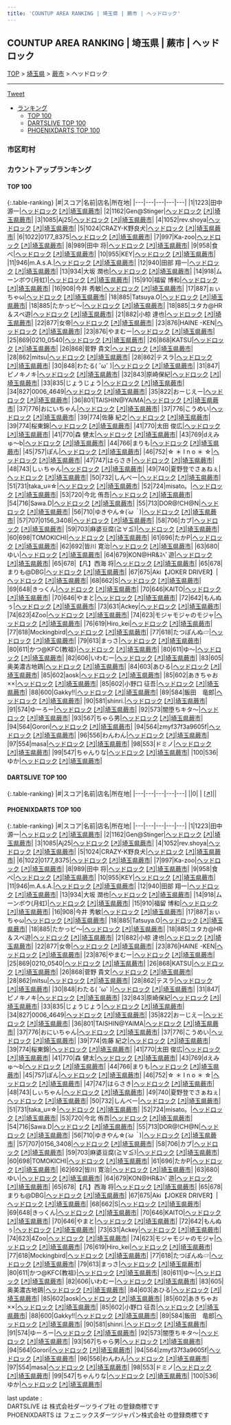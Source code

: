 ```yaml
---
title: 'COUNTUP AREA RANKING | 埼玉県 | 蕨市 | ヘッドロック'
---
```

## COUNTUP AREA RANKING | 埼玉県 | 蕨市 | ヘッドロック

[TOP](/darts/rank/) > [埼玉県](/darts/rank/埼玉県/) > [蕨市](/darts/rank/埼玉県/蕨市/) > ヘッドロック

___

<a href="https://twitter.com/share?ref_src=twsrc%5Etfw" data-text="COUNTUP AREA RANKING | 埼玉県蕨市ヘッドロック" class="twitter-share-button" data-hashtags="DARTSLIVE,PHOENIXDARTS,darts,ダーツ" data-show-count="false">Tweet</a>

* [ランキング](#カウントアップランキング)
    * [TOP 100](#top-100)
    * [DARTSLIVE TOP 100](#dartslive-top-100)
    * [PHOENIXDARTS TOP 100](#phoenixdarts-top-100)

### 市区町村

<ul>

</ul>

### カウントアップランキング

#### TOP 100



{:.table-ranking}
|#|スコア|名前|店名|所在地|
|---|---|---|---|---|
|1|1223|<span class="rank-name-pd"><span class="pro-icon-pd"></span>田中 源一</span>|<a href="/darts/rank/shops/74916.html">ヘッドロック</a> <a href="https://vs.phoenixdarts.com/jp/shop/shopDetailInfo/s_74916?s_seq=74916">[↗]</a>|<a href="/darts/rank/埼玉県/蕨市">埼玉県蕨市</a>|
|2|1162|<span class="rank-name-pd">Gen@Stinger</span>|<a href="/darts/rank/shops/74916.html">ヘッドロック</a> <a href="https://vs.phoenixdarts.com/jp/shop/shopDetailInfo/s_74916?s_seq=74916">[↗]</a>|<a href="/darts/rank/埼玉県/蕨市">埼玉県蕨市</a>|
|3|1085|<span class="rank-name-pd">Aj25</span>|<a href="/darts/rank/shops/74916.html">ヘッドロック</a> <a href="https://vs.phoenixdarts.com/jp/shop/shopDetailInfo/s_74916?s_seq=74916">[↗]</a>|<a href="/darts/rank/埼玉県/蕨市">埼玉県蕨市</a>|
|4|1052|<span class="rank-name-pd">rev.shoya</span>|<a href="/darts/rank/shops/74916.html">ヘッドロック</a> <a href="https://vs.phoenixdarts.com/jp/shop/shopDetailInfo/s_74916?s_seq=74916">[↗]</a>|<a href="/darts/rank/埼玉県/蕨市">埼玉県蕨市</a>|
|5|1024|<span class="rank-name-pd">CRAZY-K野良犬</span>|<a href="/darts/rank/shops/74916.html">ヘッドロック</a> <a href="https://vs.phoenixdarts.com/jp/shop/shopDetailInfo/s_74916?s_seq=74916">[↗]</a>|<a href="/darts/rank/埼玉県/蕨市">埼玉県蕨市</a>|
|6|1022|<span class="rank-name-pd">0177_8375</span>|<a href="/darts/rank/shops/74916.html">ヘッドロック</a> <a href="https://vs.phoenixdarts.com/jp/shop/shopDetailInfo/s_74916?s_seq=74916">[↗]</a>|<a href="/darts/rank/埼玉県/蕨市">埼玉県蕨市</a>|
|7|997|<span class="rank-name-pd">Ka-zoo</span>|<a href="/darts/rank/shops/74916.html">ヘッドロック</a> <a href="https://vs.phoenixdarts.com/jp/shop/shopDetailInfo/s_74916?s_seq=74916">[↗]</a>|<a href="/darts/rank/埼玉県/蕨市">埼玉県蕨市</a>|
|8|989|<span class="rank-name-pd"><span class="pro-icon-pd"></span>田中 将</span>|<a href="/darts/rank/shops/74916.html">ヘッドロック</a> <a href="https://vs.phoenixdarts.com/jp/shop/shopDetailInfo/s_74916?s_seq=74916">[↗]</a>|<a href="/darts/rank/埼玉県/蕨市">埼玉県蕨市</a>|
|9|958|<span class="rank-name-pd">食べ</span>|<a href="/darts/rank/shops/74916.html">ヘッドロック</a> <a href="https://vs.phoenixdarts.com/jp/shop/shopDetailInfo/s_74916?s_seq=74916">[↗]</a>|<a href="/darts/rank/埼玉県/蕨市">埼玉県蕨市</a>|
|10|955|<span class="rank-name-pd">KEY</span>|<a href="/darts/rank/shops/74916.html">ヘッドロック</a> <a href="https://vs.phoenixdarts.com/jp/shop/shopDetailInfo/s_74916?s_seq=74916">[↗]</a>|<a href="/darts/rank/埼玉県/蕨市">埼玉県蕨市</a>|
|11|946|<span class="rank-name-pd">m.A.s.A.</span>|<a href="/darts/rank/shops/74916.html">ヘッドロック</a> <a href="https://vs.phoenixdarts.com/jp/shop/shopDetailInfo/s_74916?s_seq=74916">[↗]</a>|<a href="/darts/rank/埼玉県/蕨市">埼玉県蕨市</a>|
|12|940|<span class="rank-name-pd"><span class="pro-icon-pd"></span>田部 翔一</span>|<a href="/darts/rank/shops/74916.html">ヘッドロック</a> <a href="https://vs.phoenixdarts.com/jp/shop/shopDetailInfo/s_74916?s_seq=74916">[↗]</a>|<a href="/darts/rank/埼玉県/蕨市">埼玉県蕨市</a>|
|13|934|<span class="rank-name-pd"><span class="pro-icon-pd"></span>大坂 潤也</span>|<a href="/darts/rank/shops/74916.html">ヘッドロック</a> <a href="https://vs.phoenixdarts.com/jp/shop/shopDetailInfo/s_74916?s_seq=74916">[↗]</a>|<a href="/darts/rank/埼玉県/蕨市">埼玉県蕨市</a>|
|14|918|<span class="rank-name-pd">ムーンボウ(月虹)</span>|<a href="/darts/rank/shops/74916.html">ヘッドロック</a> <a href="https://vs.phoenixdarts.com/jp/shop/shopDetailInfo/s_74916?s_seq=74916">[↗]</a>|<a href="/darts/rank/埼玉県/蕨市">埼玉県蕨市</a>|
|15|910|<span class="rank-name-pd">福留 博和</span>|<a href="/darts/rank/shops/74916.html">ヘッドロック</a> <a href="https://vs.phoenixdarts.com/jp/shop/shopDetailInfo/s_74916?s_seq=74916">[↗]</a>|<a href="/darts/rank/埼玉県/蕨市">埼玉県蕨市</a>|
|16|908|<span class="rank-name-pd"><span class="pro-icon-pd"></span>今井 秀敏</span>|<a href="/darts/rank/shops/74916.html">ヘッドロック</a> <a href="https://vs.phoenixdarts.com/jp/shop/shopDetailInfo/s_74916?s_seq=74916">[↗]</a>|<a href="/darts/rank/埼玉県/蕨市">埼玉県蕨市</a>|
|17|887|<span class="rank-name-pd">ぉぃちゃω</span>|<a href="/darts/rank/shops/74916.html">ヘッドロック</a> <a href="https://vs.phoenixdarts.com/jp/shop/shopDetailInfo/s_74916?s_seq=74916">[↗]</a>|<a href="/darts/rank/埼玉県/蕨市">埼玉県蕨市</a>|
|18|885|<span class="rank-name-pd">Tatsuya.O</span>|<a href="/darts/rank/shops/74916.html">ヘッドロック</a> <a href="https://vs.phoenixdarts.com/jp/shop/shopDetailInfo/s_74916?s_seq=74916">[↗]</a>|<a href="/darts/rank/埼玉県/蕨市">埼玉県蕨市</a>|
|18|885|<span class="rank-name-pd">たかっピ～</span>|<a href="/darts/rank/shops/74916.html">ヘッドロック</a> <a href="https://vs.phoenixdarts.com/jp/shop/shopDetailInfo/s_74916?s_seq=74916">[↗]</a>|<a href="/darts/rank/埼玉県/蕨市">埼玉県蕨市</a>|
|18|885|<span class="rank-name-pd">ユタカ@HR＆スペ遊</span>|<a href="/darts/rank/shops/74916.html">ヘッドロック</a> <a href="https://vs.phoenixdarts.com/jp/shop/shopDetailInfo/s_74916?s_seq=74916">[↗]</a>|<a href="/darts/rank/埼玉県/蕨市">埼玉県蕨市</a>|
|21|882|<span class="rank-name-pd"><span class="pro-icon-pd"></span>小椋 達也</span>|<a href="/darts/rank/shops/74916.html">ヘッドロック</a> <a href="https://vs.phoenixdarts.com/jp/shop/shopDetailInfo/s_74916?s_seq=74916">[↗]</a>|<a href="/darts/rank/埼玉県/蕨市">埼玉県蕨市</a>|
|22|877|<span class="rank-name-pd">女帝</span>|<a href="/darts/rank/shops/74916.html">ヘッドロック</a> <a href="https://vs.phoenixdarts.com/jp/shop/shopDetailInfo/s_74916?s_seq=74916">[↗]</a>|<a href="/darts/rank/埼玉県/蕨市">埼玉県蕨市</a>|
|23|876|<span class="rank-name-pd">HAINE  -KEN</span>|<a href="/darts/rank/shops/74916.html">ヘッドロック</a> <a href="https://vs.phoenixdarts.com/jp/shop/shopDetailInfo/s_74916?s_seq=74916">[↗]</a>|<a href="/darts/rank/埼玉県/蕨市">埼玉県蕨市</a>|
|23|876|<span class="rank-name-pd">やまむー</span>|<a href="/darts/rank/shops/74916.html">ヘッドロック</a> <a href="https://vs.phoenixdarts.com/jp/shop/shopDetailInfo/s_74916?s_seq=74916">[↗]</a>|<a href="/darts/rank/埼玉県/蕨市">埼玉県蕨市</a>|
|25|869|<span class="rank-name-pd">0210_0540</span>|<a href="/darts/rank/shops/74916.html">ヘッドロック</a> <a href="https://vs.phoenixdarts.com/jp/shop/shopDetailInfo/s_74916?s_seq=74916">[↗]</a>|<a href="/darts/rank/埼玉県/蕨市">埼玉県蕨市</a>|
|26|868|<span class="rank-name-pd">KATSU</span>|<a href="/darts/rank/shops/74916.html">ヘッドロック</a> <a href="https://vs.phoenixdarts.com/jp/shop/shopDetailInfo/s_74916?s_seq=74916">[↗]</a>|<a href="/darts/rank/埼玉県/蕨市">埼玉県蕨市</a>|
|26|868|<span class="rank-name-pd"><span class="pro-icon-pd"></span>菅野 貴文</span>|<a href="/darts/rank/shops/74916.html">ヘッドロック</a> <a href="https://vs.phoenixdarts.com/jp/shop/shopDetailInfo/s_74916?s_seq=74916">[↗]</a>|<a href="/darts/rank/埼玉県/蕨市">埼玉県蕨市</a>|
|28|862|<span class="rank-name-pd">mitsu</span>|<a href="/darts/rank/shops/74916.html">ヘッドロック</a> <a href="https://vs.phoenixdarts.com/jp/shop/shopDetailInfo/s_74916?s_seq=74916">[↗]</a>|<a href="/darts/rank/埼玉県/蕨市">埼玉県蕨市</a>|
|28|862|<span class="rank-name-pd">テスラ</span>|<a href="/darts/rank/shops/74916.html">ヘッドロック</a> <a href="https://vs.phoenixdarts.com/jp/shop/shopDetailInfo/s_74916?s_seq=74916">[↗]</a>|<a href="/darts/rank/埼玉県/蕨市">埼玉県蕨市</a>|
|30|848|<span class="rank-name-pd">わたる( ˘ω˘ )</span>|<a href="/darts/rank/shops/74916.html">ヘッドロック</a> <a href="https://vs.phoenixdarts.com/jp/shop/shopDetailInfo/s_74916?s_seq=74916">[↗]</a>|<a href="/darts/rank/埼玉県/蕨市">埼玉県蕨市</a>|
|31|847|<span class="rank-name-pd">ピノキノキ</span>|<a href="/darts/rank/shops/74916.html">ヘッドロック</a> <a href="https://vs.phoenixdarts.com/jp/shop/shopDetailInfo/s_74916?s_seq=74916">[↗]</a>|<a href="/darts/rank/埼玉県/蕨市">埼玉県蕨市</a>|
|32|843|<span class="rank-name-pd">原崎保紀</span>|<a href="/darts/rank/shops/74916.html">ヘッドロック</a> <a href="https://vs.phoenixdarts.com/jp/shop/shopDetailInfo/s_74916?s_seq=74916">[↗]</a>|<a href="/darts/rank/埼玉県/蕨市">埼玉県蕨市</a>|
|33|835|<span class="rank-name-pd">じょうじょう</span>|<a href="/darts/rank/shops/74916.html">ヘッドロック</a> <a href="https://vs.phoenixdarts.com/jp/shop/shopDetailInfo/s_74916?s_seq=74916">[↗]</a>|<a href="/darts/rank/埼玉県/蕨市">埼玉県蕨市</a>|
|34|827|<span class="rank-name-pd">0006_4649</span>|<a href="/darts/rank/shops/74916.html">ヘッドロック</a> <a href="https://vs.phoenixdarts.com/jp/shop/shopDetailInfo/s_74916?s_seq=74916">[↗]</a>|<a href="/darts/rank/埼玉県/蕨市">埼玉県蕨市</a>|
|35|822|<span class="rank-name-pd">おーじえー</span>|<a href="/darts/rank/shops/74916.html">ヘッドロック</a> <a href="https://vs.phoenixdarts.com/jp/shop/shopDetailInfo/s_74916?s_seq=74916">[↗]</a>|<a href="/darts/rank/埼玉県/蕨市">埼玉県蕨市</a>|
|36|801|<span class="rank-name-pd">TAISHIN@YAIMA</span>|<a href="/darts/rank/shops/74916.html">ヘッドロック</a> <a href="https://vs.phoenixdarts.com/jp/shop/shopDetailInfo/s_74916?s_seq=74916">[↗]</a>|<a href="/darts/rank/埼玉県/蕨市">埼玉県蕨市</a>|
|37|776|<span class="rank-name-pd">おにいちゃん</span>|<a href="/darts/rank/shops/74916.html">ヘッドロック</a> <a href="https://vs.phoenixdarts.com/jp/shop/shopDetailInfo/s_74916?s_seq=74916">[↗]</a>|<a href="/darts/rank/埼玉県/蕨市">埼玉県蕨市</a>|
|37|776|<span class="rank-name-pd">こうめい</span>|<a href="/darts/rank/shops/74916.html">ヘッドロック</a> <a href="https://vs.phoenixdarts.com/jp/shop/shopDetailInfo/s_74916?s_seq=74916">[↗]</a>|<a href="/darts/rank/埼玉県/蕨市">埼玉県蕨市</a>|
|39|774|<span class="rank-name-pd">佐藤 紀之</span>|<a href="/darts/rank/shops/74916.html">ヘッドロック</a> <a href="https://vs.phoenixdarts.com/jp/shop/shopDetailInfo/s_74916?s_seq=74916">[↗]</a>|<a href="/darts/rank/埼玉県/蕨市">埼玉県蕨市</a>|
|39|774|<span class="rank-name-pd">桜東錦</span>|<a href="/darts/rank/shops/74916.html">ヘッドロック</a> <a href="https://vs.phoenixdarts.com/jp/shop/shopDetailInfo/s_74916?s_seq=74916">[↗]</a>|<a href="/darts/rank/埼玉県/蕨市">埼玉県蕨市</a>|
|41|770|<span class="rank-name-pd">太田 俊広</span>|<a href="/darts/rank/shops/74916.html">ヘッドロック</a> <a href="https://vs.phoenixdarts.com/jp/shop/shopDetailInfo/s_74916?s_seq=74916">[↗]</a>|<a href="/darts/rank/埼玉県/蕨市">埼玉県蕨市</a>|
|41|770|<span class="rank-name-pd">森 健太</span>|<a href="/darts/rank/shops/74916.html">ヘッドロック</a> <a href="https://vs.phoenixdarts.com/jp/shop/shopDetailInfo/s_74916?s_seq=74916">[↗]</a>|<a href="/darts/rank/埼玉県/蕨市">埼玉県蕨市</a>|
|43|769|<span class="rank-name-pd">dえみゅ〜b</span>|<a href="/darts/rank/shops/74916.html">ヘッドロック</a> <a href="https://vs.phoenixdarts.com/jp/shop/shopDetailInfo/s_74916?s_seq=74916">[↗]</a>|<a href="/darts/rank/埼玉県/蕨市">埼玉県蕨市</a>|
|44|766|<span class="rank-name-pd">まりも</span>|<a href="/darts/rank/shops/74916.html">ヘッドロック</a> <a href="https://vs.phoenixdarts.com/jp/shop/shopDetailInfo/s_74916?s_seq=74916">[↗]</a>|<a href="/darts/rank/埼玉県/蕨市">埼玉県蕨市</a>|
|45|757|<span class="rank-name-pd">ぽん</span>|<a href="/darts/rank/shops/74916.html">ヘッドロック</a> <a href="https://vs.phoenixdarts.com/jp/shop/shopDetailInfo/s_74916?s_seq=74916">[↗]</a>|<a href="/darts/rank/埼玉県/蕨市">埼玉県蕨市</a>|
|46|752|<span class="rank-name-pd">☆ ＊ I n o ＊ ☆</span>|<a href="/darts/rank/shops/74916.html">ヘッドロック</a> <a href="https://vs.phoenixdarts.com/jp/shop/shopDetailInfo/s_74916?s_seq=74916">[↗]</a>|<a href="/darts/rank/埼玉県/蕨市">埼玉県蕨市</a>|
|47|747|<span class="rank-name-pd">はらさき</span>|<a href="/darts/rank/shops/74916.html">ヘッドロック</a> <a href="https://vs.phoenixdarts.com/jp/shop/shopDetailInfo/s_74916?s_seq=74916">[↗]</a>|<a href="/darts/rank/埼玉県/蕨市">埼玉県蕨市</a>|
|48|743|<span class="rank-name-pd">しぃちゃん</span>|<a href="/darts/rank/shops/74916.html">ヘッドロック</a> <a href="https://vs.phoenixdarts.com/jp/shop/shopDetailInfo/s_74916?s_seq=74916">[↗]</a>|<a href="/darts/rank/埼玉県/蕨市">埼玉県蕨市</a>|
|49|740|<span class="rank-name-pd">夏野登でさぁねぇ</span>|<a href="/darts/rank/shops/74916.html">ヘッドロック</a> <a href="https://vs.phoenixdarts.com/jp/shop/shopDetailInfo/s_74916?s_seq=74916">[↗]</a>|<a href="/darts/rank/埼玉県/蕨市">埼玉県蕨市</a>|
|50|732|<span class="rank-name-pd">しんべー</span>|<a href="/darts/rank/shops/74916.html">ヘッドロック</a> <a href="https://vs.phoenixdarts.com/jp/shop/shopDetailInfo/s_74916?s_seq=74916">[↗]</a>|<a href="/darts/rank/埼玉県/蕨市">埼玉県蕨市</a>|
|51|731|<span class="rank-name-pd">taka_u≡☆</span>|<a href="/darts/rank/shops/74916.html">ヘッドロック</a> <a href="https://vs.phoenixdarts.com/jp/shop/shopDetailInfo/s_74916?s_seq=74916">[↗]</a>|<a href="/darts/rank/埼玉県/蕨市">埼玉県蕨市</a>|
|52|724|<span class="rank-name-pd">misato。</span>|<a href="/darts/rank/shops/74916.html">ヘッドロック</a> <a href="https://vs.phoenixdarts.com/jp/shop/shopDetailInfo/s_74916?s_seq=74916">[↗]</a>|<a href="/darts/rank/埼玉県/蕨市">埼玉県蕨市</a>|
|53|720|<span class="rank-name-pd"><span class="pro-icon-pd"></span>今北 侑吾</span>|<a href="/darts/rank/shops/74916.html">ヘッドロック</a> <a href="https://vs.phoenixdarts.com/jp/shop/shopDetailInfo/s_74916?s_seq=74916">[↗]</a>|<a href="/darts/rank/埼玉県/蕨市">埼玉県蕨市</a>|
|54|716|<span class="rank-name-pd">Sawa.D</span>|<a href="/darts/rank/shops/74916.html">ヘッドロック</a> <a href="https://vs.phoenixdarts.com/jp/shop/shopDetailInfo/s_74916?s_seq=74916">[↗]</a>|<a href="/darts/rank/埼玉県/蕨市">埼玉県蕨市</a>|
|55|713|<span class="rank-name-pd">DOR@!CH@N</span>|<a href="/darts/rank/shops/74916.html">ヘッドロック</a> <a href="https://vs.phoenixdarts.com/jp/shop/shopDetailInfo/s_74916?s_seq=74916">[↗]</a>|<a href="/darts/rank/埼玉県/蕨市">埼玉県蕨市</a>|
|56|710|<span class="rank-name-pd">ゆきやん☆(*´ω｀*)</span>|<a href="/darts/rank/shops/74916.html">ヘッドロック</a> <a href="https://vs.phoenixdarts.com/jp/shop/shopDetailInfo/s_74916?s_seq=74916">[↗]</a>|<a href="/darts/rank/埼玉県/蕨市">埼玉県蕨市</a>|
|57|707|<span class="rank-name-pd">0156_3408</span>|<a href="/darts/rank/shops/74916.html">ヘッドロック</a> <a href="https://vs.phoenixdarts.com/jp/shop/shopDetailInfo/s_74916?s_seq=74916">[↗]</a>|<a href="/darts/rank/埼玉県/蕨市">埼玉県蕨市</a>|
|58|706|<span class="rank-name-pd">カブ</span>|<a href="/darts/rank/shops/74916.html">ヘッドロック</a> <a href="https://vs.phoenixdarts.com/jp/shop/shopDetailInfo/s_74916?s_seq=74916">[↗]</a>|<a href="/darts/rank/埼玉県/蕨市">埼玉県蕨市</a>|
|59|703|<span class="rank-name-pd">麻婆豆腐(≧∀≦)</span>|<a href="/darts/rank/shops/74916.html">ヘッドロック</a> <a href="https://vs.phoenixdarts.com/jp/shop/shopDetailInfo/s_74916?s_seq=74916">[↗]</a>|<a href="/darts/rank/埼玉県/蕨市">埼玉県蕨市</a>|
|60|698|<span class="rank-name-pd">TOMOKICHI</span>|<a href="/darts/rank/shops/74916.html">ヘッドロック</a> <a href="https://vs.phoenixdarts.com/jp/shop/shopDetailInfo/s_74916?s_seq=74916">[↗]</a>|<a href="/darts/rank/埼玉県/蕨市">埼玉県蕨市</a>|
|61|696|<span class="rank-name-pd">たかP</span>|<a href="/darts/rank/shops/74916.html">ヘッドロック</a> <a href="https://vs.phoenixdarts.com/jp/shop/shopDetailInfo/s_74916?s_seq=74916">[↗]</a>|<a href="/darts/rank/埼玉県/蕨市">埼玉県蕨市</a>|
|62|692|<span class="rank-name-pd">皆川 寛治</span>|<a href="/darts/rank/shops/74916.html">ヘッドロック</a> <a href="https://vs.phoenixdarts.com/jp/shop/shopDetailInfo/s_74916?s_seq=74916">[↗]</a>|<a href="/darts/rank/埼玉県/蕨市">埼玉県蕨市</a>|
|63|680|<span class="rank-name-pd">ゆい</span>|<a href="/darts/rank/shops/74916.html">ヘッドロック</a> <a href="https://vs.phoenixdarts.com/jp/shop/shopDetailInfo/s_74916?s_seq=74916">[↗]</a>|<a href="/darts/rank/埼玉県/蕨市">埼玉県蕨市</a>|
|64|679|<span class="rank-name-pd">KON@HR&amp;ｽﾍﾟ遊</span>|<a href="/darts/rank/shops/74916.html">ヘッドロック</a> <a href="https://vs.phoenixdarts.com/jp/shop/shopDetailInfo/s_74916?s_seq=74916">[↗]</a>|<a href="/darts/rank/埼玉県/蕨市">埼玉県蕨市</a>|
|65|678|<span class="rank-name-pd">【凡】西海  将</span>|<a href="/darts/rank/shops/74916.html">ヘッドロック</a> <a href="https://vs.phoenixdarts.com/jp/shop/shopDetailInfo/s_74916?s_seq=74916">[↗]</a>|<a href="/darts/rank/埼玉県/蕨市">埼玉県蕨市</a>|
|65|678|<span class="rank-name-pd">まりも@DBG</span>|<a href="/darts/rank/shops/74916.html">ヘッドロック</a> <a href="https://vs.phoenixdarts.com/jp/shop/shopDetailInfo/s_74916?s_seq=74916">[↗]</a>|<a href="/darts/rank/埼玉県/蕨市">埼玉県蕨市</a>|
|67|675|<span class="rank-name-pd">Aki【JOKER DRIVER】</span>|<a href="/darts/rank/shops/74916.html">ヘッドロック</a> <a href="https://vs.phoenixdarts.com/jp/shop/shopDetailInfo/s_74916?s_seq=74916">[↗]</a>|<a href="/darts/rank/埼玉県/蕨市">埼玉県蕨市</a>|
|68|662|<span class="rank-name-pd">S</span>|<a href="/darts/rank/shops/74916.html">ヘッドロック</a> <a href="https://vs.phoenixdarts.com/jp/shop/shopDetailInfo/s_74916?s_seq=74916">[↗]</a>|<a href="/darts/rank/埼玉県/蕨市">埼玉県蕨市</a>|
|69|648|<span class="rank-name-pd">きっくん</span>|<a href="/darts/rank/shops/74916.html">ヘッドロック</a> <a href="https://vs.phoenixdarts.com/jp/shop/shopDetailInfo/s_74916?s_seq=74916">[↗]</a>|<a href="/darts/rank/埼玉県/蕨市">埼玉県蕨市</a>|
|70|646|<span class="rank-name-pd">KAITO</span>|<a href="/darts/rank/shops/74916.html">ヘッドロック</a> <a href="https://vs.phoenixdarts.com/jp/shop/shopDetailInfo/s_74916?s_seq=74916">[↗]</a>|<a href="/darts/rank/埼玉県/蕨市">埼玉県蕨市</a>|
|70|646|<span class="rank-name-pd">やまと</span>|<a href="/darts/rank/shops/74916.html">ヘッドロック</a> <a href="https://vs.phoenixdarts.com/jp/shop/shopDetailInfo/s_74916?s_seq=74916">[↗]</a>|<a href="/darts/rank/埼玉県/蕨市">埼玉県蕨市</a>|
|72|642|<span class="rank-name-pd">もんぬぅ</span>|<a href="/darts/rank/shops/74916.html">ヘッドロック</a> <a href="https://vs.phoenixdarts.com/jp/shop/shopDetailInfo/s_74916?s_seq=74916">[↗]</a>|<a href="/darts/rank/埼玉県/蕨市">埼玉県蕨市</a>|
|73|631|<span class="rank-name-pd">Ackey</span>|<a href="/darts/rank/shops/74916.html">ヘッドロック</a> <a href="https://vs.phoenixdarts.com/jp/shop/shopDetailInfo/s_74916?s_seq=74916">[↗]</a>|<a href="/darts/rank/埼玉県/蕨市">埼玉県蕨市</a>|
|74|623|<span class="rank-name-pd">4Zoo</span>|<a href="/darts/rank/shops/74916.html">ヘッドロック</a> <a href="https://vs.phoenixdarts.com/jp/shop/shopDetailInfo/s_74916?s_seq=74916">[↗]</a>|<a href="/darts/rank/埼玉県/蕨市">埼玉県蕨市</a>|
|74|623|<span class="rank-name-pd">モジャモジャのモジャ</span>|<a href="/darts/rank/shops/74916.html">ヘッドロック</a> <a href="https://vs.phoenixdarts.com/jp/shop/shopDetailInfo/s_74916?s_seq=74916">[↗]</a>|<a href="/darts/rank/埼玉県/蕨市">埼玉県蕨市</a>|
|76|619|<span class="rank-name-pd">Hiro_kei</span>|<a href="/darts/rank/shops/74916.html">ヘッドロック</a> <a href="https://vs.phoenixdarts.com/jp/shop/shopDetailInfo/s_74916?s_seq=74916">[↗]</a>|<a href="/darts/rank/埼玉県/蕨市">埼玉県蕨市</a>|
|77|618|<span class="rank-name-pd">Mockingbird</span>|<a href="/darts/rank/shops/74916.html">ヘッドロック</a> <a href="https://vs.phoenixdarts.com/jp/shop/shopDetailInfo/s_74916?s_seq=74916">[↗]</a>|<a href="/darts/rank/埼玉県/蕨市">埼玉県蕨市</a>|
|77|618|<span class="rank-name-pd">たつぽんぬ▱</span>|<a href="/darts/rank/shops/74916.html">ヘッドロック</a> <a href="https://vs.phoenixdarts.com/jp/shop/shopDetailInfo/s_74916?s_seq=74916">[↗]</a>|<a href="/darts/rank/埼玉県/蕨市">埼玉県蕨市</a>|
|79|613|<span class="rank-name-pd">まっさ</span>|<a href="/darts/rank/shops/74916.html">ヘッドロック</a> <a href="https://vs.phoenixdarts.com/jp/shop/shopDetailInfo/s_74916?s_seq=74916">[↗]</a>|<a href="/darts/rank/埼玉県/蕨市">埼玉県蕨市</a>|
|80|611|<span class="rank-name-pd">かつ@KFC{教祖}</span>|<a href="/darts/rank/shops/74916.html">ヘッドロック</a> <a href="https://vs.phoenixdarts.com/jp/shop/shopDetailInfo/s_74916?s_seq=74916">[↗]</a>|<a href="/darts/rank/埼玉県/蕨市">埼玉県蕨市</a>|
|80|611|<span class="rank-name-pd">ゆ～</span>|<a href="/darts/rank/shops/74916.html">ヘッドロック</a> <a href="https://vs.phoenixdarts.com/jp/shop/shopDetailInfo/s_74916?s_seq=74916">[↗]</a>|<a href="/darts/rank/埼玉県/蕨市">埼玉県蕨市</a>|
|82|606|<span class="rank-name-pd">いわむー</span>|<a href="/darts/rank/shops/74916.html">ヘッドロック</a> <a href="https://vs.phoenixdarts.com/jp/shop/shopDetailInfo/s_74916?s_seq=74916">[↗]</a>|<a href="/darts/rank/埼玉県/蕨市">埼玉県蕨市</a>|
|83|605|<span class="rank-name-pd">奥美濃古地鶏</span>|<a href="/darts/rank/shops/74916.html">ヘッドロック</a> <a href="https://vs.phoenixdarts.com/jp/shop/shopDetailInfo/s_74916?s_seq=74916">[↗]</a>|<a href="/darts/rank/埼玉県/蕨市">埼玉県蕨市</a>|
|84|603|<span class="rank-name-pd">あひる</span>|<a href="/darts/rank/shops/74916.html">ヘッドロック</a> <a href="https://vs.phoenixdarts.com/jp/shop/shopDetailInfo/s_74916?s_seq=74916">[↗]</a>|<a href="/darts/rank/埼玉県/蕨市">埼玉県蕨市</a>|
|85|602|<span class="rank-name-pd">aosk</span>|<a href="/darts/rank/shops/74916.html">ヘッドロック</a> <a href="https://vs.phoenixdarts.com/jp/shop/shopDetailInfo/s_74916?s_seq=74916">[↗]</a>|<a href="/darts/rank/埼玉県/蕨市">埼玉県蕨市</a>|
|85|602|<span class="rank-name-pd">あきちゃお××</span>|<a href="/darts/rank/shops/74916.html">ヘッドロック</a> <a href="https://vs.phoenixdarts.com/jp/shop/shopDetailInfo/s_74916?s_seq=74916">[↗]</a>|<a href="/darts/rank/埼玉県/蕨市">埼玉県蕨市</a>|
|85|602|<span class="rank-name-pd"><span class="pro-icon-pd"></span>小野口 征吾</span>|<a href="/darts/rank/shops/74916.html">ヘッドロック</a> <a href="https://vs.phoenixdarts.com/jp/shop/shopDetailInfo/s_74916?s_seq=74916">[↗]</a>|<a href="/darts/rank/埼玉県/蕨市">埼玉県蕨市</a>|
|88|600|<span class="rank-name-pd">Gakky!!</span>|<a href="/darts/rank/shops/74916.html">ヘッドロック</a> <a href="https://vs.phoenixdarts.com/jp/shop/shopDetailInfo/s_74916?s_seq=74916">[↗]</a>|<a href="/darts/rank/埼玉県/蕨市">埼玉県蕨市</a>|
|89|584|<span class="rank-name-pd">飯田　竜郎</span>|<a href="/darts/rank/shops/74916.html">ヘッドロック</a> <a href="https://vs.phoenixdarts.com/jp/shop/shopDetailInfo/s_74916?s_seq=74916">[↗]</a>|<a href="/darts/rank/埼玉県/蕨市">埼玉県蕨市</a>|
|90|581|<span class="rank-name-pd">shinri.</span>|<a href="/darts/rank/shops/74916.html">ヘッドロック</a> <a href="https://vs.phoenixdarts.com/jp/shop/shopDetailInfo/s_74916?s_seq=74916">[↗]</a>|<a href="/darts/rank/埼玉県/蕨市">埼玉県蕨市</a>|
|91|574|<span class="rank-name-pd">ゆーろー</span>|<a href="/darts/rank/shops/74916.html">ヘッドロック</a> <a href="https://vs.phoenixdarts.com/jp/shop/shopDetailInfo/s_74916?s_seq=74916">[↗]</a>|<a href="/darts/rank/埼玉県/蕨市">埼玉県蕨市</a>|
|92|573|<span class="rank-name-pd">闇堕ちキタ〜</span>|<a href="/darts/rank/shops/74916.html">ヘッドロック</a> <a href="https://vs.phoenixdarts.com/jp/shop/shopDetailInfo/s_74916?s_seq=74916">[↗]</a>|<a href="/darts/rank/埼玉県/蕨市">埼玉県蕨市</a>|
|93|567|<span class="rank-name-pd">ちゃら男</span>|<a href="/darts/rank/shops/74916.html">ヘッドロック</a> <a href="https://vs.phoenixdarts.com/jp/shop/shopDetailInfo/s_74916?s_seq=74916">[↗]</a>|<a href="/darts/rank/埼玉県/蕨市">埼玉県蕨市</a>|
|94|564|<span class="rank-name-pd">Gorori</span>|<a href="/darts/rank/shops/74916.html">ヘッドロック</a> <a href="https://vs.phoenixdarts.com/jp/shop/shopDetailInfo/s_74916?s_seq=74916">[↗]</a>|<a href="/darts/rank/埼玉県/蕨市">埼玉県蕨市</a>|
|94|564|<span class="rank-name-pd">zmyf37f3a9605f</span>|<a href="/darts/rank/shops/74916.html">ヘッドロック</a> <a href="https://vs.phoenixdarts.com/jp/shop/shopDetailInfo/s_74916?s_seq=74916">[↗]</a>|<a href="/darts/rank/埼玉県/蕨市">埼玉県蕨市</a>|
|96|556|<span class="rank-name-pd">わんわん</span>|<a href="/darts/rank/shops/74916.html">ヘッドロック</a> <a href="https://vs.phoenixdarts.com/jp/shop/shopDetailInfo/s_74916?s_seq=74916">[↗]</a>|<a href="/darts/rank/埼玉県/蕨市">埼玉県蕨市</a>|
|97|554|<span class="rank-name-pd">masa</span>|<a href="/darts/rank/shops/74916.html">ヘッドロック</a> <a href="https://vs.phoenixdarts.com/jp/shop/shopDetailInfo/s_74916?s_seq=74916">[↗]</a>|<a href="/darts/rank/埼玉県/蕨市">埼玉県蕨市</a>|
|98|553|<span class="rank-name-pd">ドミノ</span>|<a href="/darts/rank/shops/74916.html">ヘッドロック</a> <a href="https://vs.phoenixdarts.com/jp/shop/shopDetailInfo/s_74916?s_seq=74916">[↗]</a>|<a href="/darts/rank/埼玉県/蕨市">埼玉県蕨市</a>|
|99|547|<span class="rank-name-pd">ちゃんりな</span>|<a href="/darts/rank/shops/74916.html">ヘッドロック</a> <a href="https://vs.phoenixdarts.com/jp/shop/shopDetailInfo/s_74916?s_seq=74916">[↗]</a>|<a href="/darts/rank/埼玉県/蕨市">埼玉県蕨市</a>|
|100|536|<span class="rank-name-pd">ゆか</span>|<a href="/darts/rank/shops/74916.html">ヘッドロック</a> <a href="https://vs.phoenixdarts.com/jp/shop/shopDetailInfo/s_74916?s_seq=74916">[↗]</a>|<a href="/darts/rank/埼玉県/蕨市">埼玉県蕨市</a>|


#### DARTSLIVE TOP 100



{:.table-ranking}
|#|スコア|名前|店名|所在地|
|---|---|---|---|---|
||0|<span class="rank-name-dl"> </span>|<a href="/darts/rank/shops/.html"></a> <a href="">[↗]</a>|<a href="/darts/rank//"></a>|


#### PHOENIXDARTS TOP 100



{:.table-ranking}
|#|スコア|名前|店名|所在地|
|---|---|---|---|---|
|1|1223|<span class="rank-name-pd"><span class="pro-icon-pd"></span>田中 源一</span>|<a href="/darts/rank/shops/74916.html">ヘッドロック</a> <a href="https://vs.phoenixdarts.com/jp/shop/shopDetailInfo/s_74916?s_seq=74916">[↗]</a>|<a href="/darts/rank/埼玉県/蕨市">埼玉県蕨市</a>|
|2|1162|<span class="rank-name-pd">Gen@Stinger</span>|<a href="/darts/rank/shops/74916.html">ヘッドロック</a> <a href="https://vs.phoenixdarts.com/jp/shop/shopDetailInfo/s_74916?s_seq=74916">[↗]</a>|<a href="/darts/rank/埼玉県/蕨市">埼玉県蕨市</a>|
|3|1085|<span class="rank-name-pd">Aj25</span>|<a href="/darts/rank/shops/74916.html">ヘッドロック</a> <a href="https://vs.phoenixdarts.com/jp/shop/shopDetailInfo/s_74916?s_seq=74916">[↗]</a>|<a href="/darts/rank/埼玉県/蕨市">埼玉県蕨市</a>|
|4|1052|<span class="rank-name-pd">rev.shoya</span>|<a href="/darts/rank/shops/74916.html">ヘッドロック</a> <a href="https://vs.phoenixdarts.com/jp/shop/shopDetailInfo/s_74916?s_seq=74916">[↗]</a>|<a href="/darts/rank/埼玉県/蕨市">埼玉県蕨市</a>|
|5|1024|<span class="rank-name-pd">CRAZY-K野良犬</span>|<a href="/darts/rank/shops/74916.html">ヘッドロック</a> <a href="https://vs.phoenixdarts.com/jp/shop/shopDetailInfo/s_74916?s_seq=74916">[↗]</a>|<a href="/darts/rank/埼玉県/蕨市">埼玉県蕨市</a>|
|6|1022|<span class="rank-name-pd">0177_8375</span>|<a href="/darts/rank/shops/74916.html">ヘッドロック</a> <a href="https://vs.phoenixdarts.com/jp/shop/shopDetailInfo/s_74916?s_seq=74916">[↗]</a>|<a href="/darts/rank/埼玉県/蕨市">埼玉県蕨市</a>|
|7|997|<span class="rank-name-pd">Ka-zoo</span>|<a href="/darts/rank/shops/74916.html">ヘッドロック</a> <a href="https://vs.phoenixdarts.com/jp/shop/shopDetailInfo/s_74916?s_seq=74916">[↗]</a>|<a href="/darts/rank/埼玉県/蕨市">埼玉県蕨市</a>|
|8|989|<span class="rank-name-pd"><span class="pro-icon-pd"></span>田中 将</span>|<a href="/darts/rank/shops/74916.html">ヘッドロック</a> <a href="https://vs.phoenixdarts.com/jp/shop/shopDetailInfo/s_74916?s_seq=74916">[↗]</a>|<a href="/darts/rank/埼玉県/蕨市">埼玉県蕨市</a>|
|9|958|<span class="rank-name-pd">食べ</span>|<a href="/darts/rank/shops/74916.html">ヘッドロック</a> <a href="https://vs.phoenixdarts.com/jp/shop/shopDetailInfo/s_74916?s_seq=74916">[↗]</a>|<a href="/darts/rank/埼玉県/蕨市">埼玉県蕨市</a>|
|10|955|<span class="rank-name-pd">KEY</span>|<a href="/darts/rank/shops/74916.html">ヘッドロック</a> <a href="https://vs.phoenixdarts.com/jp/shop/shopDetailInfo/s_74916?s_seq=74916">[↗]</a>|<a href="/darts/rank/埼玉県/蕨市">埼玉県蕨市</a>|
|11|946|<span class="rank-name-pd">m.A.s.A.</span>|<a href="/darts/rank/shops/74916.html">ヘッドロック</a> <a href="https://vs.phoenixdarts.com/jp/shop/shopDetailInfo/s_74916?s_seq=74916">[↗]</a>|<a href="/darts/rank/埼玉県/蕨市">埼玉県蕨市</a>|
|12|940|<span class="rank-name-pd"><span class="pro-icon-pd"></span>田部 翔一</span>|<a href="/darts/rank/shops/74916.html">ヘッドロック</a> <a href="https://vs.phoenixdarts.com/jp/shop/shopDetailInfo/s_74916?s_seq=74916">[↗]</a>|<a href="/darts/rank/埼玉県/蕨市">埼玉県蕨市</a>|
|13|934|<span class="rank-name-pd"><span class="pro-icon-pd"></span>大坂 潤也</span>|<a href="/darts/rank/shops/74916.html">ヘッドロック</a> <a href="https://vs.phoenixdarts.com/jp/shop/shopDetailInfo/s_74916?s_seq=74916">[↗]</a>|<a href="/darts/rank/埼玉県/蕨市">埼玉県蕨市</a>|
|14|918|<span class="rank-name-pd">ムーンボウ(月虹)</span>|<a href="/darts/rank/shops/74916.html">ヘッドロック</a> <a href="https://vs.phoenixdarts.com/jp/shop/shopDetailInfo/s_74916?s_seq=74916">[↗]</a>|<a href="/darts/rank/埼玉県/蕨市">埼玉県蕨市</a>|
|15|910|<span class="rank-name-pd">福留 博和</span>|<a href="/darts/rank/shops/74916.html">ヘッドロック</a> <a href="https://vs.phoenixdarts.com/jp/shop/shopDetailInfo/s_74916?s_seq=74916">[↗]</a>|<a href="/darts/rank/埼玉県/蕨市">埼玉県蕨市</a>|
|16|908|<span class="rank-name-pd"><span class="pro-icon-pd"></span>今井 秀敏</span>|<a href="/darts/rank/shops/74916.html">ヘッドロック</a> <a href="https://vs.phoenixdarts.com/jp/shop/shopDetailInfo/s_74916?s_seq=74916">[↗]</a>|<a href="/darts/rank/埼玉県/蕨市">埼玉県蕨市</a>|
|17|887|<span class="rank-name-pd">ぉぃちゃω</span>|<a href="/darts/rank/shops/74916.html">ヘッドロック</a> <a href="https://vs.phoenixdarts.com/jp/shop/shopDetailInfo/s_74916?s_seq=74916">[↗]</a>|<a href="/darts/rank/埼玉県/蕨市">埼玉県蕨市</a>|
|18|885|<span class="rank-name-pd">Tatsuya.O</span>|<a href="/darts/rank/shops/74916.html">ヘッドロック</a> <a href="https://vs.phoenixdarts.com/jp/shop/shopDetailInfo/s_74916?s_seq=74916">[↗]</a>|<a href="/darts/rank/埼玉県/蕨市">埼玉県蕨市</a>|
|18|885|<span class="rank-name-pd">たかっピ～</span>|<a href="/darts/rank/shops/74916.html">ヘッドロック</a> <a href="https://vs.phoenixdarts.com/jp/shop/shopDetailInfo/s_74916?s_seq=74916">[↗]</a>|<a href="/darts/rank/埼玉県/蕨市">埼玉県蕨市</a>|
|18|885|<span class="rank-name-pd">ユタカ@HR＆スペ遊</span>|<a href="/darts/rank/shops/74916.html">ヘッドロック</a> <a href="https://vs.phoenixdarts.com/jp/shop/shopDetailInfo/s_74916?s_seq=74916">[↗]</a>|<a href="/darts/rank/埼玉県/蕨市">埼玉県蕨市</a>|
|21|882|<span class="rank-name-pd"><span class="pro-icon-pd"></span>小椋 達也</span>|<a href="/darts/rank/shops/74916.html">ヘッドロック</a> <a href="https://vs.phoenixdarts.com/jp/shop/shopDetailInfo/s_74916?s_seq=74916">[↗]</a>|<a href="/darts/rank/埼玉県/蕨市">埼玉県蕨市</a>|
|22|877|<span class="rank-name-pd">女帝</span>|<a href="/darts/rank/shops/74916.html">ヘッドロック</a> <a href="https://vs.phoenixdarts.com/jp/shop/shopDetailInfo/s_74916?s_seq=74916">[↗]</a>|<a href="/darts/rank/埼玉県/蕨市">埼玉県蕨市</a>|
|23|876|<span class="rank-name-pd">HAINE  -KEN</span>|<a href="/darts/rank/shops/74916.html">ヘッドロック</a> <a href="https://vs.phoenixdarts.com/jp/shop/shopDetailInfo/s_74916?s_seq=74916">[↗]</a>|<a href="/darts/rank/埼玉県/蕨市">埼玉県蕨市</a>|
|23|876|<span class="rank-name-pd">やまむー</span>|<a href="/darts/rank/shops/74916.html">ヘッドロック</a> <a href="https://vs.phoenixdarts.com/jp/shop/shopDetailInfo/s_74916?s_seq=74916">[↗]</a>|<a href="/darts/rank/埼玉県/蕨市">埼玉県蕨市</a>|
|25|869|<span class="rank-name-pd">0210_0540</span>|<a href="/darts/rank/shops/74916.html">ヘッドロック</a> <a href="https://vs.phoenixdarts.com/jp/shop/shopDetailInfo/s_74916?s_seq=74916">[↗]</a>|<a href="/darts/rank/埼玉県/蕨市">埼玉県蕨市</a>|
|26|868|<span class="rank-name-pd">KATSU</span>|<a href="/darts/rank/shops/74916.html">ヘッドロック</a> <a href="https://vs.phoenixdarts.com/jp/shop/shopDetailInfo/s_74916?s_seq=74916">[↗]</a>|<a href="/darts/rank/埼玉県/蕨市">埼玉県蕨市</a>|
|26|868|<span class="rank-name-pd"><span class="pro-icon-pd"></span>菅野 貴文</span>|<a href="/darts/rank/shops/74916.html">ヘッドロック</a> <a href="https://vs.phoenixdarts.com/jp/shop/shopDetailInfo/s_74916?s_seq=74916">[↗]</a>|<a href="/darts/rank/埼玉県/蕨市">埼玉県蕨市</a>|
|28|862|<span class="rank-name-pd">mitsu</span>|<a href="/darts/rank/shops/74916.html">ヘッドロック</a> <a href="https://vs.phoenixdarts.com/jp/shop/shopDetailInfo/s_74916?s_seq=74916">[↗]</a>|<a href="/darts/rank/埼玉県/蕨市">埼玉県蕨市</a>|
|28|862|<span class="rank-name-pd">テスラ</span>|<a href="/darts/rank/shops/74916.html">ヘッドロック</a> <a href="https://vs.phoenixdarts.com/jp/shop/shopDetailInfo/s_74916?s_seq=74916">[↗]</a>|<a href="/darts/rank/埼玉県/蕨市">埼玉県蕨市</a>|
|30|848|<span class="rank-name-pd">わたる( ˘ω˘ )</span>|<a href="/darts/rank/shops/74916.html">ヘッドロック</a> <a href="https://vs.phoenixdarts.com/jp/shop/shopDetailInfo/s_74916?s_seq=74916">[↗]</a>|<a href="/darts/rank/埼玉県/蕨市">埼玉県蕨市</a>|
|31|847|<span class="rank-name-pd">ピノキノキ</span>|<a href="/darts/rank/shops/74916.html">ヘッドロック</a> <a href="https://vs.phoenixdarts.com/jp/shop/shopDetailInfo/s_74916?s_seq=74916">[↗]</a>|<a href="/darts/rank/埼玉県/蕨市">埼玉県蕨市</a>|
|32|843|<span class="rank-name-pd">原崎保紀</span>|<a href="/darts/rank/shops/74916.html">ヘッドロック</a> <a href="https://vs.phoenixdarts.com/jp/shop/shopDetailInfo/s_74916?s_seq=74916">[↗]</a>|<a href="/darts/rank/埼玉県/蕨市">埼玉県蕨市</a>|
|33|835|<span class="rank-name-pd">じょうじょう</span>|<a href="/darts/rank/shops/74916.html">ヘッドロック</a> <a href="https://vs.phoenixdarts.com/jp/shop/shopDetailInfo/s_74916?s_seq=74916">[↗]</a>|<a href="/darts/rank/埼玉県/蕨市">埼玉県蕨市</a>|
|34|827|<span class="rank-name-pd">0006_4649</span>|<a href="/darts/rank/shops/74916.html">ヘッドロック</a> <a href="https://vs.phoenixdarts.com/jp/shop/shopDetailInfo/s_74916?s_seq=74916">[↗]</a>|<a href="/darts/rank/埼玉県/蕨市">埼玉県蕨市</a>|
|35|822|<span class="rank-name-pd">おーじえー</span>|<a href="/darts/rank/shops/74916.html">ヘッドロック</a> <a href="https://vs.phoenixdarts.com/jp/shop/shopDetailInfo/s_74916?s_seq=74916">[↗]</a>|<a href="/darts/rank/埼玉県/蕨市">埼玉県蕨市</a>|
|36|801|<span class="rank-name-pd">TAISHIN@YAIMA</span>|<a href="/darts/rank/shops/74916.html">ヘッドロック</a> <a href="https://vs.phoenixdarts.com/jp/shop/shopDetailInfo/s_74916?s_seq=74916">[↗]</a>|<a href="/darts/rank/埼玉県/蕨市">埼玉県蕨市</a>|
|37|776|<span class="rank-name-pd">おにいちゃん</span>|<a href="/darts/rank/shops/74916.html">ヘッドロック</a> <a href="https://vs.phoenixdarts.com/jp/shop/shopDetailInfo/s_74916?s_seq=74916">[↗]</a>|<a href="/darts/rank/埼玉県/蕨市">埼玉県蕨市</a>|
|37|776|<span class="rank-name-pd">こうめい</span>|<a href="/darts/rank/shops/74916.html">ヘッドロック</a> <a href="https://vs.phoenixdarts.com/jp/shop/shopDetailInfo/s_74916?s_seq=74916">[↗]</a>|<a href="/darts/rank/埼玉県/蕨市">埼玉県蕨市</a>|
|39|774|<span class="rank-name-pd">佐藤 紀之</span>|<a href="/darts/rank/shops/74916.html">ヘッドロック</a> <a href="https://vs.phoenixdarts.com/jp/shop/shopDetailInfo/s_74916?s_seq=74916">[↗]</a>|<a href="/darts/rank/埼玉県/蕨市">埼玉県蕨市</a>|
|39|774|<span class="rank-name-pd">桜東錦</span>|<a href="/darts/rank/shops/74916.html">ヘッドロック</a> <a href="https://vs.phoenixdarts.com/jp/shop/shopDetailInfo/s_74916?s_seq=74916">[↗]</a>|<a href="/darts/rank/埼玉県/蕨市">埼玉県蕨市</a>|
|41|770|<span class="rank-name-pd">太田 俊広</span>|<a href="/darts/rank/shops/74916.html">ヘッドロック</a> <a href="https://vs.phoenixdarts.com/jp/shop/shopDetailInfo/s_74916?s_seq=74916">[↗]</a>|<a href="/darts/rank/埼玉県/蕨市">埼玉県蕨市</a>|
|41|770|<span class="rank-name-pd">森 健太</span>|<a href="/darts/rank/shops/74916.html">ヘッドロック</a> <a href="https://vs.phoenixdarts.com/jp/shop/shopDetailInfo/s_74916?s_seq=74916">[↗]</a>|<a href="/darts/rank/埼玉県/蕨市">埼玉県蕨市</a>|
|43|769|<span class="rank-name-pd">dえみゅ〜b</span>|<a href="/darts/rank/shops/74916.html">ヘッドロック</a> <a href="https://vs.phoenixdarts.com/jp/shop/shopDetailInfo/s_74916?s_seq=74916">[↗]</a>|<a href="/darts/rank/埼玉県/蕨市">埼玉県蕨市</a>|
|44|766|<span class="rank-name-pd">まりも</span>|<a href="/darts/rank/shops/74916.html">ヘッドロック</a> <a href="https://vs.phoenixdarts.com/jp/shop/shopDetailInfo/s_74916?s_seq=74916">[↗]</a>|<a href="/darts/rank/埼玉県/蕨市">埼玉県蕨市</a>|
|45|757|<span class="rank-name-pd">ぽん</span>|<a href="/darts/rank/shops/74916.html">ヘッドロック</a> <a href="https://vs.phoenixdarts.com/jp/shop/shopDetailInfo/s_74916?s_seq=74916">[↗]</a>|<a href="/darts/rank/埼玉県/蕨市">埼玉県蕨市</a>|
|46|752|<span class="rank-name-pd">☆ ＊ I n o ＊ ☆</span>|<a href="/darts/rank/shops/74916.html">ヘッドロック</a> <a href="https://vs.phoenixdarts.com/jp/shop/shopDetailInfo/s_74916?s_seq=74916">[↗]</a>|<a href="/darts/rank/埼玉県/蕨市">埼玉県蕨市</a>|
|47|747|<span class="rank-name-pd">はらさき</span>|<a href="/darts/rank/shops/74916.html">ヘッドロック</a> <a href="https://vs.phoenixdarts.com/jp/shop/shopDetailInfo/s_74916?s_seq=74916">[↗]</a>|<a href="/darts/rank/埼玉県/蕨市">埼玉県蕨市</a>|
|48|743|<span class="rank-name-pd">しぃちゃん</span>|<a href="/darts/rank/shops/74916.html">ヘッドロック</a> <a href="https://vs.phoenixdarts.com/jp/shop/shopDetailInfo/s_74916?s_seq=74916">[↗]</a>|<a href="/darts/rank/埼玉県/蕨市">埼玉県蕨市</a>|
|49|740|<span class="rank-name-pd">夏野登でさぁねぇ</span>|<a href="/darts/rank/shops/74916.html">ヘッドロック</a> <a href="https://vs.phoenixdarts.com/jp/shop/shopDetailInfo/s_74916?s_seq=74916">[↗]</a>|<a href="/darts/rank/埼玉県/蕨市">埼玉県蕨市</a>|
|50|732|<span class="rank-name-pd">しんべー</span>|<a href="/darts/rank/shops/74916.html">ヘッドロック</a> <a href="https://vs.phoenixdarts.com/jp/shop/shopDetailInfo/s_74916?s_seq=74916">[↗]</a>|<a href="/darts/rank/埼玉県/蕨市">埼玉県蕨市</a>|
|51|731|<span class="rank-name-pd">taka_u≡☆</span>|<a href="/darts/rank/shops/74916.html">ヘッドロック</a> <a href="https://vs.phoenixdarts.com/jp/shop/shopDetailInfo/s_74916?s_seq=74916">[↗]</a>|<a href="/darts/rank/埼玉県/蕨市">埼玉県蕨市</a>|
|52|724|<span class="rank-name-pd">misato。</span>|<a href="/darts/rank/shops/74916.html">ヘッドロック</a> <a href="https://vs.phoenixdarts.com/jp/shop/shopDetailInfo/s_74916?s_seq=74916">[↗]</a>|<a href="/darts/rank/埼玉県/蕨市">埼玉県蕨市</a>|
|53|720|<span class="rank-name-pd"><span class="pro-icon-pd"></span>今北 侑吾</span>|<a href="/darts/rank/shops/74916.html">ヘッドロック</a> <a href="https://vs.phoenixdarts.com/jp/shop/shopDetailInfo/s_74916?s_seq=74916">[↗]</a>|<a href="/darts/rank/埼玉県/蕨市">埼玉県蕨市</a>|
|54|716|<span class="rank-name-pd">Sawa.D</span>|<a href="/darts/rank/shops/74916.html">ヘッドロック</a> <a href="https://vs.phoenixdarts.com/jp/shop/shopDetailInfo/s_74916?s_seq=74916">[↗]</a>|<a href="/darts/rank/埼玉県/蕨市">埼玉県蕨市</a>|
|55|713|<span class="rank-name-pd">DOR@!CH@N</span>|<a href="/darts/rank/shops/74916.html">ヘッドロック</a> <a href="https://vs.phoenixdarts.com/jp/shop/shopDetailInfo/s_74916?s_seq=74916">[↗]</a>|<a href="/darts/rank/埼玉県/蕨市">埼玉県蕨市</a>|
|56|710|<span class="rank-name-pd">ゆきやん☆(*´ω｀*)</span>|<a href="/darts/rank/shops/74916.html">ヘッドロック</a> <a href="https://vs.phoenixdarts.com/jp/shop/shopDetailInfo/s_74916?s_seq=74916">[↗]</a>|<a href="/darts/rank/埼玉県/蕨市">埼玉県蕨市</a>|
|57|707|<span class="rank-name-pd">0156_3408</span>|<a href="/darts/rank/shops/74916.html">ヘッドロック</a> <a href="https://vs.phoenixdarts.com/jp/shop/shopDetailInfo/s_74916?s_seq=74916">[↗]</a>|<a href="/darts/rank/埼玉県/蕨市">埼玉県蕨市</a>|
|58|706|<span class="rank-name-pd">カブ</span>|<a href="/darts/rank/shops/74916.html">ヘッドロック</a> <a href="https://vs.phoenixdarts.com/jp/shop/shopDetailInfo/s_74916?s_seq=74916">[↗]</a>|<a href="/darts/rank/埼玉県/蕨市">埼玉県蕨市</a>|
|59|703|<span class="rank-name-pd">麻婆豆腐(≧∀≦)</span>|<a href="/darts/rank/shops/74916.html">ヘッドロック</a> <a href="https://vs.phoenixdarts.com/jp/shop/shopDetailInfo/s_74916?s_seq=74916">[↗]</a>|<a href="/darts/rank/埼玉県/蕨市">埼玉県蕨市</a>|
|60|698|<span class="rank-name-pd">TOMOKICHI</span>|<a href="/darts/rank/shops/74916.html">ヘッドロック</a> <a href="https://vs.phoenixdarts.com/jp/shop/shopDetailInfo/s_74916?s_seq=74916">[↗]</a>|<a href="/darts/rank/埼玉県/蕨市">埼玉県蕨市</a>|
|61|696|<span class="rank-name-pd">たかP</span>|<a href="/darts/rank/shops/74916.html">ヘッドロック</a> <a href="https://vs.phoenixdarts.com/jp/shop/shopDetailInfo/s_74916?s_seq=74916">[↗]</a>|<a href="/darts/rank/埼玉県/蕨市">埼玉県蕨市</a>|
|62|692|<span class="rank-name-pd">皆川 寛治</span>|<a href="/darts/rank/shops/74916.html">ヘッドロック</a> <a href="https://vs.phoenixdarts.com/jp/shop/shopDetailInfo/s_74916?s_seq=74916">[↗]</a>|<a href="/darts/rank/埼玉県/蕨市">埼玉県蕨市</a>|
|63|680|<span class="rank-name-pd">ゆい</span>|<a href="/darts/rank/shops/74916.html">ヘッドロック</a> <a href="https://vs.phoenixdarts.com/jp/shop/shopDetailInfo/s_74916?s_seq=74916">[↗]</a>|<a href="/darts/rank/埼玉県/蕨市">埼玉県蕨市</a>|
|64|679|<span class="rank-name-pd">KON@HR&amp;ｽﾍﾟ遊</span>|<a href="/darts/rank/shops/74916.html">ヘッドロック</a> <a href="https://vs.phoenixdarts.com/jp/shop/shopDetailInfo/s_74916?s_seq=74916">[↗]</a>|<a href="/darts/rank/埼玉県/蕨市">埼玉県蕨市</a>|
|65|678|<span class="rank-name-pd">【凡】西海  将</span>|<a href="/darts/rank/shops/74916.html">ヘッドロック</a> <a href="https://vs.phoenixdarts.com/jp/shop/shopDetailInfo/s_74916?s_seq=74916">[↗]</a>|<a href="/darts/rank/埼玉県/蕨市">埼玉県蕨市</a>|
|65|678|<span class="rank-name-pd">まりも@DBG</span>|<a href="/darts/rank/shops/74916.html">ヘッドロック</a> <a href="https://vs.phoenixdarts.com/jp/shop/shopDetailInfo/s_74916?s_seq=74916">[↗]</a>|<a href="/darts/rank/埼玉県/蕨市">埼玉県蕨市</a>|
|67|675|<span class="rank-name-pd">Aki【JOKER DRIVER】</span>|<a href="/darts/rank/shops/74916.html">ヘッドロック</a> <a href="https://vs.phoenixdarts.com/jp/shop/shopDetailInfo/s_74916?s_seq=74916">[↗]</a>|<a href="/darts/rank/埼玉県/蕨市">埼玉県蕨市</a>|
|68|662|<span class="rank-name-pd">S</span>|<a href="/darts/rank/shops/74916.html">ヘッドロック</a> <a href="https://vs.phoenixdarts.com/jp/shop/shopDetailInfo/s_74916?s_seq=74916">[↗]</a>|<a href="/darts/rank/埼玉県/蕨市">埼玉県蕨市</a>|
|69|648|<span class="rank-name-pd">きっくん</span>|<a href="/darts/rank/shops/74916.html">ヘッドロック</a> <a href="https://vs.phoenixdarts.com/jp/shop/shopDetailInfo/s_74916?s_seq=74916">[↗]</a>|<a href="/darts/rank/埼玉県/蕨市">埼玉県蕨市</a>|
|70|646|<span class="rank-name-pd">KAITO</span>|<a href="/darts/rank/shops/74916.html">ヘッドロック</a> <a href="https://vs.phoenixdarts.com/jp/shop/shopDetailInfo/s_74916?s_seq=74916">[↗]</a>|<a href="/darts/rank/埼玉県/蕨市">埼玉県蕨市</a>|
|70|646|<span class="rank-name-pd">やまと</span>|<a href="/darts/rank/shops/74916.html">ヘッドロック</a> <a href="https://vs.phoenixdarts.com/jp/shop/shopDetailInfo/s_74916?s_seq=74916">[↗]</a>|<a href="/darts/rank/埼玉県/蕨市">埼玉県蕨市</a>|
|72|642|<span class="rank-name-pd">もんぬぅ</span>|<a href="/darts/rank/shops/74916.html">ヘッドロック</a> <a href="https://vs.phoenixdarts.com/jp/shop/shopDetailInfo/s_74916?s_seq=74916">[↗]</a>|<a href="/darts/rank/埼玉県/蕨市">埼玉県蕨市</a>|
|73|631|<span class="rank-name-pd">Ackey</span>|<a href="/darts/rank/shops/74916.html">ヘッドロック</a> <a href="https://vs.phoenixdarts.com/jp/shop/shopDetailInfo/s_74916?s_seq=74916">[↗]</a>|<a href="/darts/rank/埼玉県/蕨市">埼玉県蕨市</a>|
|74|623|<span class="rank-name-pd">4Zoo</span>|<a href="/darts/rank/shops/74916.html">ヘッドロック</a> <a href="https://vs.phoenixdarts.com/jp/shop/shopDetailInfo/s_74916?s_seq=74916">[↗]</a>|<a href="/darts/rank/埼玉県/蕨市">埼玉県蕨市</a>|
|74|623|<span class="rank-name-pd">モジャモジャのモジャ</span>|<a href="/darts/rank/shops/74916.html">ヘッドロック</a> <a href="https://vs.phoenixdarts.com/jp/shop/shopDetailInfo/s_74916?s_seq=74916">[↗]</a>|<a href="/darts/rank/埼玉県/蕨市">埼玉県蕨市</a>|
|76|619|<span class="rank-name-pd">Hiro_kei</span>|<a href="/darts/rank/shops/74916.html">ヘッドロック</a> <a href="https://vs.phoenixdarts.com/jp/shop/shopDetailInfo/s_74916?s_seq=74916">[↗]</a>|<a href="/darts/rank/埼玉県/蕨市">埼玉県蕨市</a>|
|77|618|<span class="rank-name-pd">Mockingbird</span>|<a href="/darts/rank/shops/74916.html">ヘッドロック</a> <a href="https://vs.phoenixdarts.com/jp/shop/shopDetailInfo/s_74916?s_seq=74916">[↗]</a>|<a href="/darts/rank/埼玉県/蕨市">埼玉県蕨市</a>|
|77|618|<span class="rank-name-pd">たつぽんぬ▱</span>|<a href="/darts/rank/shops/74916.html">ヘッドロック</a> <a href="https://vs.phoenixdarts.com/jp/shop/shopDetailInfo/s_74916?s_seq=74916">[↗]</a>|<a href="/darts/rank/埼玉県/蕨市">埼玉県蕨市</a>|
|79|613|<span class="rank-name-pd">まっさ</span>|<a href="/darts/rank/shops/74916.html">ヘッドロック</a> <a href="https://vs.phoenixdarts.com/jp/shop/shopDetailInfo/s_74916?s_seq=74916">[↗]</a>|<a href="/darts/rank/埼玉県/蕨市">埼玉県蕨市</a>|
|80|611|<span class="rank-name-pd">かつ@KFC{教祖}</span>|<a href="/darts/rank/shops/74916.html">ヘッドロック</a> <a href="https://vs.phoenixdarts.com/jp/shop/shopDetailInfo/s_74916?s_seq=74916">[↗]</a>|<a href="/darts/rank/埼玉県/蕨市">埼玉県蕨市</a>|
|80|611|<span class="rank-name-pd">ゆ～</span>|<a href="/darts/rank/shops/74916.html">ヘッドロック</a> <a href="https://vs.phoenixdarts.com/jp/shop/shopDetailInfo/s_74916?s_seq=74916">[↗]</a>|<a href="/darts/rank/埼玉県/蕨市">埼玉県蕨市</a>|
|82|606|<span class="rank-name-pd">いわむー</span>|<a href="/darts/rank/shops/74916.html">ヘッドロック</a> <a href="https://vs.phoenixdarts.com/jp/shop/shopDetailInfo/s_74916?s_seq=74916">[↗]</a>|<a href="/darts/rank/埼玉県/蕨市">埼玉県蕨市</a>|
|83|605|<span class="rank-name-pd">奥美濃古地鶏</span>|<a href="/darts/rank/shops/74916.html">ヘッドロック</a> <a href="https://vs.phoenixdarts.com/jp/shop/shopDetailInfo/s_74916?s_seq=74916">[↗]</a>|<a href="/darts/rank/埼玉県/蕨市">埼玉県蕨市</a>|
|84|603|<span class="rank-name-pd">あひる</span>|<a href="/darts/rank/shops/74916.html">ヘッドロック</a> <a href="https://vs.phoenixdarts.com/jp/shop/shopDetailInfo/s_74916?s_seq=74916">[↗]</a>|<a href="/darts/rank/埼玉県/蕨市">埼玉県蕨市</a>|
|85|602|<span class="rank-name-pd">aosk</span>|<a href="/darts/rank/shops/74916.html">ヘッドロック</a> <a href="https://vs.phoenixdarts.com/jp/shop/shopDetailInfo/s_74916?s_seq=74916">[↗]</a>|<a href="/darts/rank/埼玉県/蕨市">埼玉県蕨市</a>|
|85|602|<span class="rank-name-pd">あきちゃお××</span>|<a href="/darts/rank/shops/74916.html">ヘッドロック</a> <a href="https://vs.phoenixdarts.com/jp/shop/shopDetailInfo/s_74916?s_seq=74916">[↗]</a>|<a href="/darts/rank/埼玉県/蕨市">埼玉県蕨市</a>|
|85|602|<span class="rank-name-pd"><span class="pro-icon-pd"></span>小野口 征吾</span>|<a href="/darts/rank/shops/74916.html">ヘッドロック</a> <a href="https://vs.phoenixdarts.com/jp/shop/shopDetailInfo/s_74916?s_seq=74916">[↗]</a>|<a href="/darts/rank/埼玉県/蕨市">埼玉県蕨市</a>|
|88|600|<span class="rank-name-pd">Gakky!!</span>|<a href="/darts/rank/shops/74916.html">ヘッドロック</a> <a href="https://vs.phoenixdarts.com/jp/shop/shopDetailInfo/s_74916?s_seq=74916">[↗]</a>|<a href="/darts/rank/埼玉県/蕨市">埼玉県蕨市</a>|
|89|584|<span class="rank-name-pd">飯田　竜郎</span>|<a href="/darts/rank/shops/74916.html">ヘッドロック</a> <a href="https://vs.phoenixdarts.com/jp/shop/shopDetailInfo/s_74916?s_seq=74916">[↗]</a>|<a href="/darts/rank/埼玉県/蕨市">埼玉県蕨市</a>|
|90|581|<span class="rank-name-pd">shinri.</span>|<a href="/darts/rank/shops/74916.html">ヘッドロック</a> <a href="https://vs.phoenixdarts.com/jp/shop/shopDetailInfo/s_74916?s_seq=74916">[↗]</a>|<a href="/darts/rank/埼玉県/蕨市">埼玉県蕨市</a>|
|91|574|<span class="rank-name-pd">ゆーろー</span>|<a href="/darts/rank/shops/74916.html">ヘッドロック</a> <a href="https://vs.phoenixdarts.com/jp/shop/shopDetailInfo/s_74916?s_seq=74916">[↗]</a>|<a href="/darts/rank/埼玉県/蕨市">埼玉県蕨市</a>|
|92|573|<span class="rank-name-pd">闇堕ちキタ〜</span>|<a href="/darts/rank/shops/74916.html">ヘッドロック</a> <a href="https://vs.phoenixdarts.com/jp/shop/shopDetailInfo/s_74916?s_seq=74916">[↗]</a>|<a href="/darts/rank/埼玉県/蕨市">埼玉県蕨市</a>|
|93|567|<span class="rank-name-pd">ちゃら男</span>|<a href="/darts/rank/shops/74916.html">ヘッドロック</a> <a href="https://vs.phoenixdarts.com/jp/shop/shopDetailInfo/s_74916?s_seq=74916">[↗]</a>|<a href="/darts/rank/埼玉県/蕨市">埼玉県蕨市</a>|
|94|564|<span class="rank-name-pd">Gorori</span>|<a href="/darts/rank/shops/74916.html">ヘッドロック</a> <a href="https://vs.phoenixdarts.com/jp/shop/shopDetailInfo/s_74916?s_seq=74916">[↗]</a>|<a href="/darts/rank/埼玉県/蕨市">埼玉県蕨市</a>|
|94|564|<span class="rank-name-pd">zmyf37f3a9605f</span>|<a href="/darts/rank/shops/74916.html">ヘッドロック</a> <a href="https://vs.phoenixdarts.com/jp/shop/shopDetailInfo/s_74916?s_seq=74916">[↗]</a>|<a href="/darts/rank/埼玉県/蕨市">埼玉県蕨市</a>|
|96|556|<span class="rank-name-pd">わんわん</span>|<a href="/darts/rank/shops/74916.html">ヘッドロック</a> <a href="https://vs.phoenixdarts.com/jp/shop/shopDetailInfo/s_74916?s_seq=74916">[↗]</a>|<a href="/darts/rank/埼玉県/蕨市">埼玉県蕨市</a>|
|97|554|<span class="rank-name-pd">masa</span>|<a href="/darts/rank/shops/74916.html">ヘッドロック</a> <a href="https://vs.phoenixdarts.com/jp/shop/shopDetailInfo/s_74916?s_seq=74916">[↗]</a>|<a href="/darts/rank/埼玉県/蕨市">埼玉県蕨市</a>|
|98|553|<span class="rank-name-pd">ドミノ</span>|<a href="/darts/rank/shops/74916.html">ヘッドロック</a> <a href="https://vs.phoenixdarts.com/jp/shop/shopDetailInfo/s_74916?s_seq=74916">[↗]</a>|<a href="/darts/rank/埼玉県/蕨市">埼玉県蕨市</a>|
|99|547|<span class="rank-name-pd">ちゃんりな</span>|<a href="/darts/rank/shops/74916.html">ヘッドロック</a> <a href="https://vs.phoenixdarts.com/jp/shop/shopDetailInfo/s_74916?s_seq=74916">[↗]</a>|<a href="/darts/rank/埼玉県/蕨市">埼玉県蕨市</a>|
|100|536|<span class="rank-name-pd">ゆか</span>|<a href="/darts/rank/shops/74916.html">ヘッドロック</a> <a href="https://vs.phoenixdarts.com/jp/shop/shopDetailInfo/s_74916?s_seq=74916">[↗]</a>|<a href="/darts/rank/埼玉県/蕨市">埼玉県蕨市</a>|


<div class="footer border-top border-gray-light mt-5 pt-3 text-right text-gray">
    last update : <span style="font-weight: italic" id="foot_last_modified"></span><br />
    DARTSLIVE は 株式会社ダーツライブ社 の登録商標です<br />
    PHOENIXDARTS は フェニックスダーツジャパン株式会社 の登録商標です<br />
</div>

<script src="https://cdnjs.cloudflare.com/ajax/libs/jquery.tablesorter/2.31.3/js/jquery.tablesorter.min.js" integrity="sha512-qzgd5cYSZcosqpzpn7zF2ZId8f/8CHmFKZ8j7mU4OUXTNRd5g+ZHBPsgKEwoqxCtdQvExE5LprwwPAgoicguNg==" crossorigin="anonymous" referrerpolicy="no-referrer"></script>
<link rel="stylesheet" href="https://cdnjs.cloudflare.com/ajax/libs/jquery.tablesorter/2.31.3/css/theme.default.min.css" integrity="sha512-wghhOJkjQX0Lh3NSWvNKeZ0ZpNn+SPVXX1Qyc9OCaogADktxrBiBdKGDoqVUOyhStvMBmJQ8ZdMHiR3wuEq8+w==" crossorigin="anonymous" referrerpolicy="no-referrer" />
<script>
$(function() {
    $(".table-ranking").tablesorter({sortList:[[0, 0]]});
    $("#foot_last_modified").text(formatDate(new Date(document.lastModified), 'yyyy-MM-dd HH:mm:ss'));
});
</script>

<script async src="https://platform.twitter.com/widgets.js" charset="utf-8"></script>